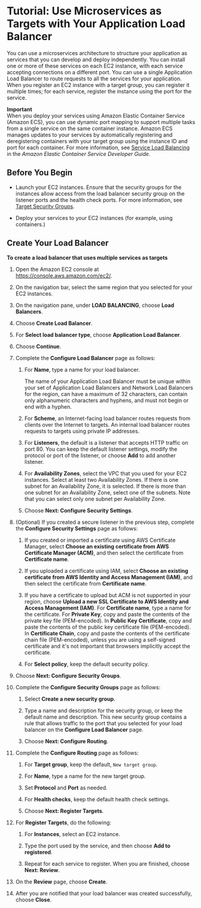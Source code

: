 # Tutorial: Use Microservices as Targets with Your Application Load Balancer<a name="tutorial-target-ecs-containers"></a>

You can use a microservices architecture to structure your application as services that you can develop and deploy independently\. You can install one or more of these services on each EC2 instance, with each service accepting connections on a different port\. You can use a single Application Load Balancer to route requests to all the services for your application\. When you register an EC2 instance with a target group, you can register it multiple times; for each service, register the instance using the port for the service\.

**Important**  
When you deploy your services using Amazon Elastic Container Service \(Amazon ECS\), you can use dynamic port mapping to support multiple tasks from a single service on the same container instance\. Amazon ECS manages updates to your services by automatically registering and deregistering containers with your target group using the instance ID and port for each container\. For more information, see [Service Load Balancing](http://docs.aws.amazon.com/AmazonECS/latest/developerguide/service-load-balancing.html) in the *Amazon Elastic Container Service Developer Guide*\.

## Before You Begin<a name="containers-prerequisites"></a>

+ Launch your EC2 instances\. Ensure that the security groups for the instances allow access from the load balancer security group on the listener ports and the health check ports\. For more information, see [Target Security Groups](target-group-register-targets.md#target-security-groups)\.

+ Deploy your services to your EC2 instances \(for example, using containers\.\)

## Create Your Load Balancer<a name="containers-create-load-balancer"></a>

**To create a load balancer that uses multiple services as targets**

1. Open the Amazon EC2 console at [https://console\.aws\.amazon\.com/ec2/](https://console.aws.amazon.com/ec2/)\.

1. On the navigation bar, select the same region that you selected for your EC2 instances\.

1. On the navigation pane, under **LOAD BALANCING**, choose **Load Balancers**\.

1. Choose **Create Load Balancer**\.

1. For **Select load balancer type**, choose **Application Load Balancer**\.

1. Choose **Continue**\.

1. Complete the **Configure Load Balancer** page as follows:

   1. For **Name**, type a name for your load balancer\.

      The name of your Application Load Balancer must be unique within your set of Application Load Balancers and Network Load Balancers for the region, can have a maximum of 32 characters, can contain only alphanumeric characters and hyphens, and must not begin or end with a hyphen\.

   1. For **Scheme**, an Internet\-facing load balancer routes requests from clients over the Internet to targets\. An internal load balancer routes requests to targets using private IP addresses\.

   1. For **Listeners**, the default is a listener that accepts HTTP traffic on port 80\. You can keep the default listener settings, modify the protocol or port of the listener, or choose **Add** to add another listener\.

   1. For **Availability Zones**, select the VPC that you used for your EC2 instances\. Select at least two Availability Zones\. If there is one subnet for an Availability Zone, it is selected\. If there is more than one subnet for an Availability Zone, select one of the subnets\. Note that you can select only one subnet per Availability Zone\.

   1. Choose **Next: Configure Security Settings**\.

1. \(Optional\) If you created a secure listener in the previous step, complete the **Configure Security Settings** page as follows:

   1. If you created or imported a certificate using AWS Certificate Manager, select **Choose an existing certificate from AWS Certificate Manager \(ACM\)**, and then select the certificate from **Certificate name**\.

   1. If you uploaded a certificate using IAM, select **Choose an existing certificate from AWS Identity and Access Management \(IAM\)**, and then select the certificate from **Certificate name**\.

   1. If you have a certificate to upload but ACM is not supported in your region, choose **Upload a new SSL Certificate to AWS Identity and Access Management \(IAM\)**\. For **Certificate name**, type a name for the certificate\. For **Private Key**, copy and paste the contents of the private key file \(PEM\-encoded\)\. In **Public Key Certificate**, copy and paste the contents of the public key certificate file \(PEM\-encoded\)\. In **Certificate Chain**, copy and paste the contents of the certificate chain file \(PEM\-encoded\), unless you are using a self\-signed certificate and it's not important that browsers implicitly accept the certificate\.

   1. For **Select policy**, keep the default security policy\.

1. Choose **Next: Configure Security Groups**\.

1. Complete the **Configure Security Groups** page as follows:

   1. Select **Create a new security group**\.

   1. Type a name and description for the security group, or keep the default name and description\. This new security group contains a rule that allows traffic to the port that you selected for your load balancer on the **Configure Load Balancer** page\.

   1. Choose **Next: Configure Routing**\.

1. Complete the **Configure Routing** page as follows:

   1. For **Target group**, keep the default, `New target group`\.

   1. For **Name**, type a name for the new target group\.

   1. Set **Protocol** and **Port** as needed\.

   1. For **Health checks**, keep the default health check settings\.

   1. Choose **Next: Register Targets**\.

1. For **Register Targets**, do the following:

   1. For **Instances**, select an EC2 instance\.

   1. Type the port used by the service, and then choose **Add to registered**\.

   1. Repeat for each service to register\. When you are finished, choose **Next: Review**\.

1. On the **Review** page, choose **Create**\.

1. After you are notified that your load balancer was created successfully, choose **Close**\.